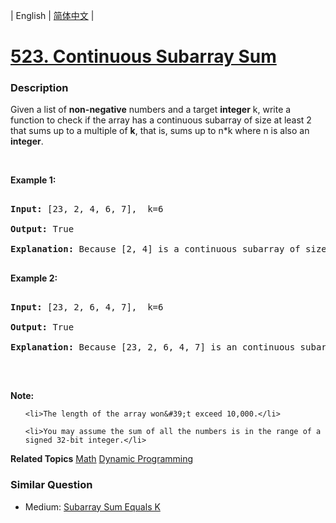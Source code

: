 | English | [简体中文](README.md) |

# [523. Continuous Subarray Sum](https://leetcode-cn.com/problems/continuous-subarray-sum)
 ### Description
<p>Given a list of <b>non-negative</b> numbers and a target <b>integer</b> k, write a function to check if the array has a continuous subarray of size at least 2 that sums up to a multiple of <b>k</b>, that is, sums up to n*k where n is also an <b>integer</b>.</p>

<p>&nbsp;</p>

<p><b>Example 1:</b></p>

<pre>
<b>Input:</b> [23, 2, 4, 6, 7],  k=6
<b>Output:</b> True
<b>Explanation:</b> Because [2, 4] is a continuous subarray of size 2 and sums up to 6.
</pre>

<p><b>Example 2:</b></p>

<pre>
<b>Input:</b> [23, 2, 6, 4, 7],  k=6
<b>Output:</b> True
<b>Explanation:</b> Because [23, 2, 6, 4, 7] is an continuous subarray of size 5 and sums up to 42.
</pre>

<p>&nbsp;</p>

<p><b>Note:</b></p>

<ol>
	<li>The length of the array won&#39;t exceed 10,000.</li>
	<li>You may assume the sum of all the numbers is in the range of a signed 32-bit integer.</li>
</ol>

**Related Topics**  [Math](https://leetcode-cn.com/tag/math) [Dynamic Programming](https://leetcode-cn.com/tag/dynamic-programming) 

### Similar Question
 - Medium:	[Subarray Sum Equals K](https://leetcode-cn.com/problems/subarray-sum-equals-k) 

